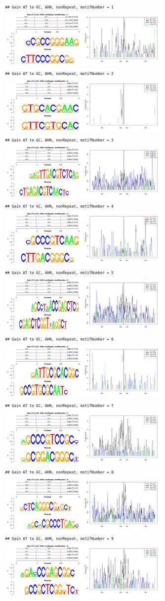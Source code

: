 

```
## Gain AT to GC, AHN, nonRepeat, motifNumber = 1
```

![plot of chunk motifPValues](figure/motifPValues1.png) 

```
## Gain AT to GC, AHN, nonRepeat, motifNumber = 2
```

![plot of chunk motifPValues](figure/motifPValues2.png) 

```
## Gain AT to GC, AHN, nonRepeat, motifNumber = 3
```

![plot of chunk motifPValues](figure/motifPValues3.png) 

```
## Gain AT to GC, AHN, nonRepeat, motifNumber = 4
```

![plot of chunk motifPValues](figure/motifPValues4.png) 

```
## Gain AT to GC, AHN, nonRepeat, motifNumber = 5
```

![plot of chunk motifPValues](figure/motifPValues5.png) 

```
## Gain AT to GC, AHN, nonRepeat, motifNumber = 6
```

![plot of chunk motifPValues](figure/motifPValues6.png) 

```
## Gain AT to GC, AHN, nonRepeat, motifNumber = 7
```

![plot of chunk motifPValues](figure/motifPValues7.png) 

```
## Gain AT to GC, AHN, nonRepeat, motifNumber = 8
```

![plot of chunk motifPValues](figure/motifPValues8.png) 

```
## Gain AT to GC, AHN, nonRepeat, motifNumber = 9
```

![plot of chunk motifPValues](figure/motifPValues9.png) 
  
